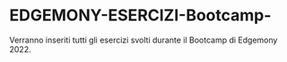 # EDGEMONY-ESERCIZI-Bootcamp-
Verranno inseriti tutti gli esercizi svolti durante il Bootcamp di Edgemony 2022. 
